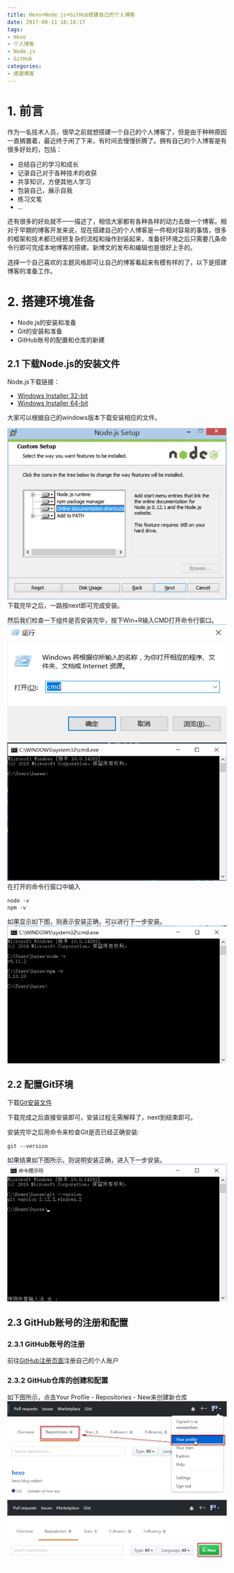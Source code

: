 ```yaml
---
title: Hexo+Node.js+GitHub搭建自己的个人博客
date: 2017-08-11 16:18:17
tags:
- Hexo
- 个人博客
- Node.js
- GitHub
categories:
- 搭建博客
---
```

# 1. 前言
作为一名技术人员，很早之前就想搭建一个自己的个人博客了，但是由于种种原因一直搁置着，最近终于闲了下来，有时间去慢慢折腾了。拥有自己的个人博客是有很多好处的，包括：
* 总结自己的学习和成长
* 记录自己对于各种技术的收获
* 共享知识，方便其他人学习
* 包装自己，展示自我
* 练习文笔
* ...

还有很多的好处就不一一描述了，相信大家都有各种各样的动力去做一个博客。相对于早期的博客开发来说，现在搭建自己的个人博客是一件相对容易的事情，很多的框架和技术都已经把复杂的流程和操作封装起来，准备好环境之后只需要几条命令行即可完成本地博客的搭建。新博文的发布和编辑也是很好上手的。
<!--more-->

选择一个自己喜欢的主题风格即可让自己的博客看起来有模有样的了，以下是搭建博客的准备工作。

# 2. 搭建环境准备
- Node.js的安装和准备
- Git的安装和准备
- GitHub账号的配置和仓库的新建
## 2.1 下载Node.js的安装文件
Node.js下载链接：
* [Windows Installer 32-bit](https://nodejs.org/dist/v4.2.3/node-v4.2.3-x86.msi "Node.js 32-bit") 
* [Windows Installer 64-bit](https://nodejs.org/dist/v4.2.3/node-v4.2.3-x64.msi "Node.js 32-bit") 

大家可以根据自己的windows版本下载安装相应的文件。

![](https://raw.githubusercontent.com/winnerchen/hexo/master/source/images/blog_4.png)
下载完毕之后，一路按next即可完成安装。

然后我们检查一下组件是否安装完毕，按下Win+R输入CMD打开命令行窗口。
![](https://raw.githubusercontent.com/winnerchen/hexo/master/source/images/blog_1.png) 
![](https://raw.githubusercontent.com/winnerchen/hexo/master/source/images/blog_2.png) 
在打开的命令行窗口中输入

```
node -v
npm -v
```
如果显示如下图，则表示安装正确，可以进行下一步安装。
![](https://raw.githubusercontent.com/winnerchen/hexo/master/source/images/blog_3.png) 

## 2.2 配置Git环境
下载[Git安装文件](https://git-scm.com/downloads "Git下载")

下载完成之后直接安装即可，安装过程无需解释了，next到结束即可。

安装完毕之后用命令来检查Git是否已经正确安装:
```
git --version
```
如果结果如下图所示，则说明安装正确，进入下一步安装。
![](https://raw.githubusercontent.com/winnerchen/hexo/master/source/images/blog_5.png) 

## 2.3 GitHub账号的注册和配置
### 2.3.1 GitHub账号的注册
前往[GitHub注册页面](https://github.com/)注册自己的个人账户
### 2.3.2 GitHub仓库的创建和配置
如下图所示，点击Your Profile - Repositories - New来创建新仓库
![](https://raw.githubusercontent.com/winnerchen/hexo/master/source/images/blog_7.png)
![](https://raw.githubusercontent.com/winnerchen/hexo/master/source/images/blog_6.png)



